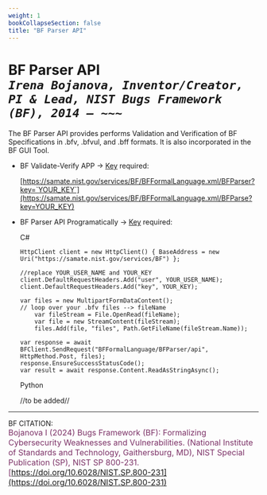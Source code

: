 ```yaml
---
weight: 1
bookCollapseSection: false
title: "BF Parser API"
---
```


<!-- Google tag (gtag.js) -->
<script async src="https://www.googletagmanager.com/gtag/js?id=G-PJ364XPP9F"></script>
<script>
  window.dataLayer = window.dataLayer || [];
  function gtag(){dataLayer.push(arguments);}
  gtag('js', new Date());

  gtag('config', 'G-PJ364XPP9F');
</script>

# BF Parser API <br/>_`Irena Bojanova, Inventor/Creator, PI & Lead, NIST Bugs Framework (BF), 2014 – ~~~`_

The BF Parser API provides performs Validation and Verification of BF Specifications in .bfv, .bfvul, and .bff formats. It is also incorporated in the BF GUI Tool.

- BF Validate-Verify APP &rarr; [Key](https://forms.gle/SRZyva5Vn1i4dQQ2A) required:

  [https://samate.nist.gov/services/BF/BFFormalLanguage.xml/BFParser?key=`YOUR_KEY`](https://samate.nist.gov/services/BF/BFFormalLanguage.xml/BFParse?key=YOUR_KEY)<br/>

- BF Parser API Programatically &rarr; [Key](https://forms.gle/SRZyva5Vn1i4dQQ2A) required: <br/>
        
  C#
        
      HttpClient client = new HttpClient() { BaseAddress = new Uri("https://samate.nist.gov/services/BF") };

      //replace YOUR_USER_NAME and YOUR_KEY
      client.DefaultRequestHeaders.Add("user", YOUR_USER_NAME);
      client.DefaultRequestHeaders.Add("key", YOUR_KEY);

      var files = new MultipartFormDataContent();
      // loop over your .bfv files --> fileName
          var fileStream = File.OpenRead(fileName);
          var file = new StreamContent(fileStream);
          files.Add(file, "files", Path.GetFileName(fileStream.Name));      

      var response = await BFClient.SendRequest("BFFormalLanguage/BFParser/api", HttpMethod.Post, files);
      response.EnsureSuccessStatusCode();
      var result = await response.Content.ReadAsStringAsync();

  Python
      
    //to be added//
_________________________________

BF CITATION: <br/>
<l style="font-size: 16px; color: #7D3368"> Bojanova I (2024) Bugs Framework (BF): Formalizing Cybersecurity Weaknesses and Vulnerabilities. (National Institute of Standards and Technology, Gaithersburg, MD), NIST Special Publication (SP), NIST SP 800-231. [https://doi.org/10.6028/NIST.SP.800-231](https://doi.org/10.6028/NIST.SP.800-231)</l>  <br/>
